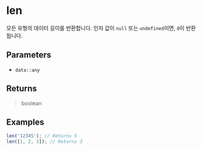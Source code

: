 # len <Lang dart js />

모든 유형의 데이터 길이를 반환합니다. 인자 값이 `null` 또는 `undefined`이면, `0`이 반환됩니다.

## Parameters

- `data::any`

## Returns

> boolean

## Examples

```javascript
len('12345'); // Returns 5
len([1, 2, 3]); // Returns 3
```

